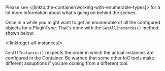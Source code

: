 <!--Title: Get all Services by Plugin Type-->
<!--Url: get-all-services-by-plugin-type-->



Please see <[linkto:the-container/working-with-enumerable-types]> for a lot more information about what's going on behind the
scenes.

Once in a while you might want to get an enumerable of all the configured objects for a PluginType.  That's done with the `GetAllInstances()` method shown below:

<[linkto:get-all-instances]>

<div class="alert alert-info" role="alert"><code>GetAllInstances()</code> respects the order in which the actual instances are configured in the Container.  Be warned that some other IoC tools make different assuptions if you are coming from a different tool.</div>
